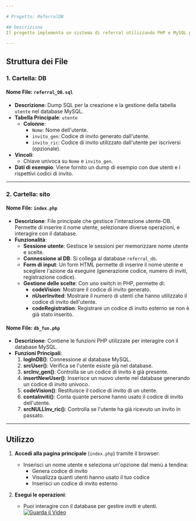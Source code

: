 ```yaml
---

# Progetto: ReferralDB

## Descrizione
Il progetto implementa un sistema di referral utilizzando PHP e MySQL per la gestione di inviti tra utenti. Gli utenti possono registrarsi, generare codici di invito e tracciare chi ha utilizzato il proprio codice per iscriversi. Le principali funzionalità includono la gestione degli utenti, il tracking degli inviti e l'aggiornamento dei record nel database.

---
```


## Struttura dei File

### 1. Cartella: **DB**
#### Nome File: `referral_DB.sql`

- **Descrizione**: Dump SQL per la creazione e la gestione della tabella `utente` nel database MySQL.
- **Tabella Principale**: `utente`
  - **Colonne**:
    - `Nome`: Nome dell'utente.
    - `invito_gen`: Codice di invito generato dall'utente.
    - `invito_ric`: Codice di invito utilizzato dall'utente per iscriversi (opzionale).
- **Vincoli**:
  - Chiave univoca su `Nome` e `invito_gen`.
- **Dati di esempio**: Viene fornito un dump di esempio con due utenti e i rispettivi codici di invito.

---

### 2. Cartella: **sito**
#### Nome File: `index.php`

- **Descrizione**: File principale che gestisce l'interazione utente-DB. Permette di inserire il nome utente, selezionare diverse operazioni, e interagire con il database.
- **Funzionalità**:
  - **Sessione utente**: Gestisce le sessioni per memorizzare nome utente e scelte.
  - **Connessione al DB**: Si collega al database `referral_db`.
  - **Form di input**: Un form HTML permette di inserire il nome utente e scegliere l'azione da eseguire (generazione codice, numero di inviti, registrazione codice).
  - **Gestione delle scelte**: Con uno switch in PHP, permette di:
    - **codeVision**: Mostrare il codice di invito generato.
    - **nUserInvited**: Mostrare il numero di utenti che hanno utilizzato il codice di invito dell'utente.
    - **codeRegistration**: Registrare un codice di invito esterno se non è già stato inserito.


#### Nome File: `db_fun.php`

- **Descrizione**: Contiene le funzioni PHP utilizzate per interagire con il database MySQL.
- **Funzioni Principali**:
  1. **logInDB()**: Connessione al database MySQL.
  2. **srcUser()**: Verifica se l'utente esiste già nel database.
  3. **srcInv_gen()**: Controlla se un codice di invito è già presente.
  4. **insertNewUser()**: Inserisce un nuovo utente nel database generando un codice di invito univoco.
  5. **codeVision()**: Restituisce il codice di invito di un utente.
  6. **contaInviti()**: Conta quante persone hanno usato il codice di invito dell'utente.
  7. **srcNULLInv_ric()**: Controlla se l'utente ha già ricevuto un invito in passato.

---

## Utilizzo
1. **Accedi alla pagina principale** (`index.php`) tramite il browser:
   - Inserisci un nome utente e seleziona un'opzione dal menù a tendina:
     - Genera codice di invito
     - Visualizza quanti utenti hanno usato il tuo codice
     - Inserisci un codice di invito esterno

2. **Esegui le operazioni**:
   - Puoi interagire con il database per gestire inviti e utenti.
[![Guarda il Video](https://img.youtube.com/vi/qcCLijHd-98/maxresdefault.jpg)](https://www.youtube.com/watch?v=qcCLijHd-98)


